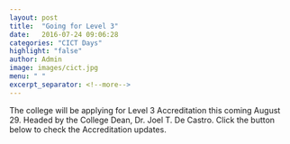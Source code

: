```yaml
---
layout: post
title:  "Going for Level 3"
date:   2016-07-24 09:06:28
categories: "CICT Days"
highlight: "false"
author: Admin
image: images/cict.jpg
menu: " "
excerpt_separator: <!--more-->
---
```

The college will be applying for Level 3 Accreditation this coming August 29. Headed by the College Dean, Dr. Joel T. De Castro. Click the button below to check the Accreditation updates.
<!--more-->